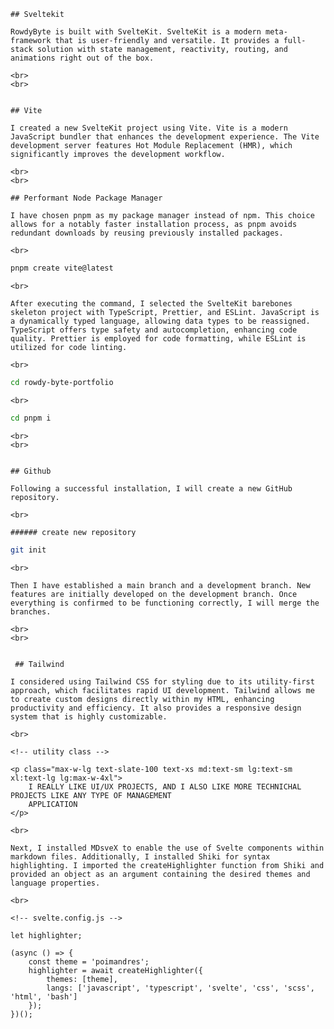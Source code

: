     ## Sveltekit

    RowdyByte is built with SvelteKit. SvelteKit is a modern meta-framework that is user-friendly and versatile. It provides a full-stack solution with state management, reactivity, routing, and animations right out of the box.

    <br>
    <br>


    ## Vite

    I created a new SvelteKit project using Vite. Vite is a modern JavaScript bundler that enhances the development experience. The Vite development server features Hot Module Replacement (HMR), which significantly improves the development workflow.

    <br>
    <br>

    ## Performant Node Package Manager

    I have chosen pnpm as my package manager instead of npm. This choice allows for a notably faster installation process, as pnpm avoids redundant downloads by reusing previously installed packages.

    <br>

```bash
pnpm create vite@latest
```

    <br>

    After executing the command, I selected the SvelteKit barebones skeleton project with TypeScript, Prettier, and ESLint. JavaScript is a dynamically typed language, allowing data types to be reassigned. TypeScript offers type safety and autocompletion, enhancing code quality. Prettier is employed for code formatting, while ESLint is utilized for code linting.

    <br>

```bash
cd rowdy-byte-portfolio
```

    <br>

```bash
cd pnpm i
```

    <br>
    <br>


    ## Github

    Following a successful installation, I will create a new GitHub repository.

    <br>

    ###### create new repository

```bash
git init
```

    <br>

    Then I have established a main branch and a development branch. New features are initially developed on the development branch. Once everything is confirmed to be functioning correctly, I will merge the branches.

    <br>
    <br>


     ## Tailwind

    I considered using Tailwind CSS for styling due to its utility-first approach, which facilitates rapid UI development. Tailwind allows me to create custom designs directly within my HTML, enhancing productivity and efficiency. It also provides a responsive design system that is highly customizable.

    <br>

```svelte
<!-- utility class -->

<p class="max-w-lg text-slate-100 text-xs md:text-sm lg:text-sm xl:text-lg lg:max-w-4xl">
	I REALLY LIKE UI/UX PROJECTS, AND I ALSO LIKE MORE TECHNICHAL PROJECTS LIKE ANY TYPE OF MANAGEMENT
	APPLICATION
</p>
```

    <br>

    Next, I installed MDsveX to enable the use of Svelte components within markdown files. Additionally, I installed Shiki for syntax highlighting. I imported the createHighlighter function from Shiki and provided an object as an argument containing the desired themes and language properties.

    <br>

```svelte
<!-- svelte.config.js -->

let highlighter;

(async () => {
	const theme = 'poimandres';
	highlighter = await createHighlighter({
		themes: [theme],
		langs: ['javascript', 'typescript', 'svelte', 'css', 'scss', 'html', 'bash']
	});
})();
```
